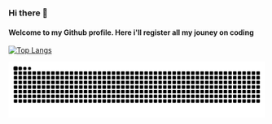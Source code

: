 ### Hi there 👋


#### Welcome to my Github profile. Here i'll register all my jouney on coding

<!--
**checkioname/checkioname** is a ✨ _special_ ✨ repository because its `README.md` (this file) appears on your GitHub profile.

Here are some ideas to get you started:
-->
[![Top Langs](https://github-readme-stats.vercel.app/api/top-langs/?username=checkioname&theme=tokyonight)](https://github.com/checkioname/github-readme-stats) 




![Snake animation](https://github.com/checkioname/checkioname/blob/output/github-contribution-grid-snake.svg)
